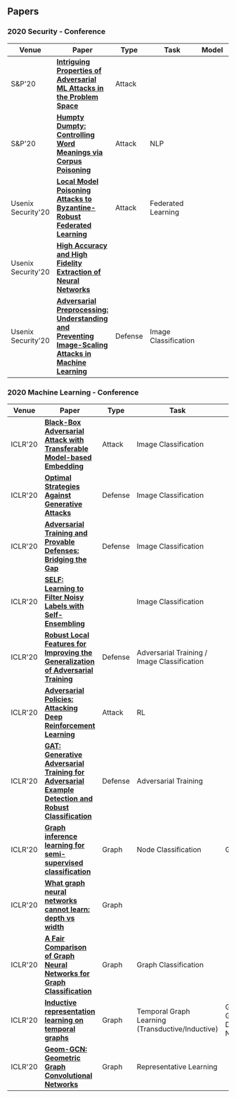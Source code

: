 ## Papers

### 2020 Security - Conference 
| Venue | Paper           | Type       |  Task | Model       | Code |
| --------- | -------- | -------- | -------- | ----------- | ---- |
| S&P'20 | **[Intriguing Properties of Adversarial ML Attacks in the Problem Space](https://arxiv.org/abs/1911.02142)** | Attack |  |  |  |
| S&P'20| **[Humpty Dumpty: Controlling Word Meanings via Corpus Poisoning](https://www.cs.cornell.edu/~shmat/shmat_oak20.pdf)** | Attack | NLP | | |
| Usenix Security'20 | **[Local Model Poisoning Attacks to Byzantine-Robust Federated Learning](https://www.usenix.org/conference/usenixsecurity20/presentation/fang)** | Attack | Federated Learning |  |  |
| Usenix Security'20 | **[High Accuracy and High Fidelity Extraction of Neural Networks](https://www.usenix.org/conference/usenixsecurity20/presentation/jagielski)** |  |  |  |  |
| Usenix Security'20 | **[Adversarial Preprocessing: Understanding and Preventing Image-Scaling Attacks in Machine Learning](https://www.usenix.org/conference/usenixsecurity20/presentation/quiring)** | Defense | Image Classification | | |


### 2020 Machine Learning - Conference 
| Venue | Paper           | Type       |  Task | Model       | Code |
| --------- | -------- | -------- | -------- | ----------- | ---- |
| ICLR'20 | **[Black-Box Adversarial Attack with Transferable Model-based Embedding](https://openreview.net/pdf?id=SJxhNTNYwB)** | Attack | Image Classification | |  |
| ICLR'20 | **[Optimal Strategies Against Generative Attacks](https://openreview.net/pdf?id=BkgzMCVtPB)**  | Defense  |  Image Classification  | | |
| ICLR'20 |**[Adversarial Training and Provable Defenses: Bridging the Gap](https://openreview.net/pdf?id=SJxSDxrKDr)** | Defense | Image Classification | | |
| ICLR'20 | **[SELF: Learning to Filter Noisy Labels with Self-Ensembling](https://openreview.net/pdf?id=HkgsPhNYPS)** |  | Image Classification |  | |
| ICLR'20 | **[Robust Local Features for Improving the Generalization of Adversarial Training](https://openreview.net/pdf?id=H1lZJpVFvr)** | Defense | Adversarial Training / Image Classification | |  |
| ICLR'20 | **[Adversarial Policies: Attacking Deep Reinforcement Learning](https://openreview.net/pdf?id=HJgEMpVFwB)** | Attack | RL |  |  |
| ICLR'20 | **[GAT: Generative Adversarial Training for Adversarial Example Detection and Robust Classification](https://openreview.net/pdf?id=SJeQEp4YDH)** | Defense | Adversarial Training | |  |
| ICLR'20 | **[Graph inference learning for semi-supervised classification](https://openreview.net/pdf?id=r1evOhEKvH)** | Graph | Node Classification | GIL | |
| ICLR'20 | **[What graph neural networks cannot learn: depth vs width](https://openreview.net/pdf?id=B1l2bp4YwS)** | Graph | | | |
| ICLR'20 | **[A Fair Comparison of Graph Neural Networks for Graph Classification](https://openreview.net/pdf?id=HygDF6NFPB)** | Graph | Graph Classification | | |
| ICLR'20 | **[Inductive representation learning on temporal graphs](https://openreview.net/pdf?id=rJeW1yHYwH)** | Graph | Temporal Graph Learning (Transductive/Inductive) | GAT, GraphSAGE, DeepWalk, Node2vec| |
| ICLR'20 | **[Geom-GCN: Geometric Graph Convolutional Networks](https://openreview.net/pdf?id=S1e2agrFvS)** | Graph | Representative Learning |  | |




